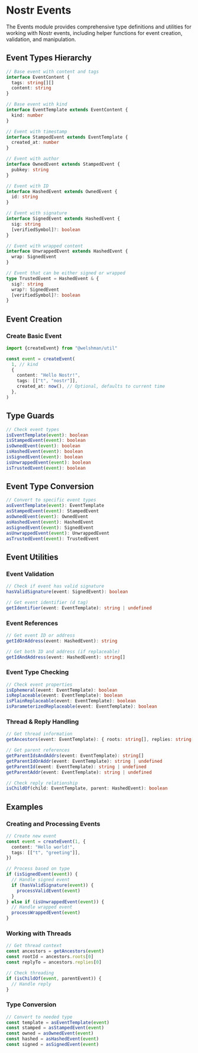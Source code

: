 # Nostr Events

The Events module provides comprehensive type definitions and utilities for working with Nostr events, including helper functions for event creation, validation, and manipulation.

## Event Types Hierarchy

```typescript
// Base event with content and tags
interface EventContent {
  tags: string[][]
  content: string
}

// Base event with kind
interface EventTemplate extends EventContent {
  kind: number
}

// Event with timestamp
interface StampedEvent extends EventTemplate {
  created_at: number
}

// Event with author
interface OwnedEvent extends StampedEvent {
  pubkey: string
}

// Event with ID
interface HashedEvent extends OwnedEvent {
  id: string
}

// Event with signature
interface SignedEvent extends HashedEvent {
  sig: string
  [verifiedSymbol]?: boolean
}

// Event with wrapped content
interface UnwrappedEvent extends HashedEvent {
  wrap: SignedEvent
}

// Event that can be either signed or wrapped
type TrustedEvent = HashedEvent & {
  sig?: string
  wrap?: SignedEvent
  [verifiedSymbol]?: boolean
}
```

## Event Creation

### Create Basic Event

```typescript
import {createEvent} from "@welshman/util"

const event = createEvent(
  1, // kind
  {
    content: "Hello Nostr!",
    tags: [["t", "nostr"]],
    created_at: now(), // Optional, defaults to current time
  },
)
```

## Type Guards

```typescript
// Check event types
isEventTemplate(event): boolean
isStampedEvent(event): boolean
isOwnedEvent(event): boolean
isHashedEvent(event): boolean
isSignedEvent(event): boolean
isUnwrappedEvent(event): boolean
isTrustedEvent(event): boolean
```

## Event Type Conversion

```typescript
// Convert to specific event types
asEventTemplate(event): EventTemplate
asStampedEvent(event): StampedEvent
asOwnedEvent(event): OwnedEvent
asHashedEvent(event): HashedEvent
asSignedEvent(event): SignedEvent
asUnwrappedEvent(event): UnwrappedEvent
asTrustedEvent(event): TrustedEvent
```

## Event Utilities

### Event Validation

```typescript
// Check if event has valid signature
hasValidSignature(event: SignedEvent): boolean

// Get event identifier (d tag)
getIdentifier(event: EventTemplate): string | undefined
```

### Event References

```typescript
// Get event ID or address
getIdOrAddress(event: HashedEvent): string

// Get both ID and address (if replaceable)
getIdAndAddress(event: HashedEvent): string[]
```

### Event Type Checking

```typescript
// Check event properties
isEphemeral(event: EventTemplate): boolean
isReplaceable(event: EventTemplate): boolean
isPlainReplaceable(event: EventTemplate): boolean
isParameterizedReplaceable(event: EventTemplate): boolean
```

### Thread & Reply Handling

```typescript
// Get thread information
getAncestors(event: EventTemplate): { roots: string[], replies: string[] }

// Get parent references
getParentIdsAndAddrs(event: EventTemplate): string[]
getParentIdOrAddr(event: EventTemplate): string | undefined
getParentId(event: EventTemplate): string | undefined
getParentAddr(event: EventTemplate): string | undefined

// Check reply relationship
isChildOf(child: EventTemplate, parent: HashedEvent): boolean
```

## Examples

### Creating and Processing Events

```typescript
// Create new event
const event = createEvent(1, {
  content: "Hello world!",
  tags: [["t", "greeting"]],
})

// Process based on type
if (isSignedEvent(event)) {
  // Handle signed event
  if (hasValidSignature(event)) {
    processValidEvent(event)
  }
} else if (isUnwrappedEvent(event)) {
  // Handle wrapped event
  processWrappedEvent(event)
}
```

### Working with Threads

```typescript
// Get thread context
const ancestors = getAncestors(event)
const rootId = ancestors.roots[0]
const replyTo = ancestors.replies[0]

// Check threading
if (isChildOf(event, parentEvent)) {
  // Handle reply
}
```

### Type Conversion

```typescript
// Convert to needed type
const template = asEventTemplate(event)
const stamped = asStampedEvent(event)
const owned = asOwnedEvent(event)
const hashed = asHashedEvent(event)
const signed = asSignedEvent(event)
```
